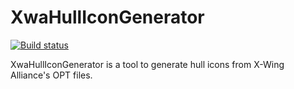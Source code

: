 # XwaHullIconGenerator

[![Build status](https://ci.appveyor.com/api/projects/status/8i32cupl54m2jco3/branch/master?svg=true)](https://ci.appveyor.com/project/JeremyAnsel/xwahullicongenerator/branch/master)

XwaHullIconGenerator is a tool to generate hull icons from X-Wing Alliance's OPT files.
